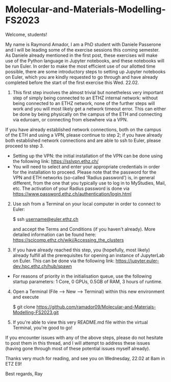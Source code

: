 # Molecular-and-Materials-Modelling-FS2023

Welcome, students!

My name is Raymond Amador, I am a PhD student with Daniele Passerone and I will be leading some of the exercise sessions this coming semester. As Daniele already mentioned in the first post, these exercises will make use of the Python language in Jupyter notebooks, and these notebooks will be run Euler. In order to make the most efficient use of our allotted time possible, there are some introductory steps to setting up Jupyter notebooks on Euler, which you are kindly requested to go through and have already completed before the start of the first exercise this Wed. 22.02.

1. This first step involves the almost trivial but nonetheless very important step of simply being connected to an ETHZ internal network: without being connected to an ETHZ network, none of the further steps will work and you will most likely get a network timeout error. This can either be done by being physically on the campus of the ETH and connecting via eduroam, or connecting from elsewhere via a VPN.

If you have already established network connections, both on the campus of the ETH and using a VPN, please continue to step 2; if you have already both established network connections and are able to ssh to Euler, please proceed to step 3.

  - Setting up the VPN: the initial installation of the VPN can be done using the following link: https://sslvpn.ethz.ch/
  - You will need to select and enter your appropriate credentials in order for the installation to proceed. Please note that the password for the VPN and ETH networks (so-called 'Radius password') is, in general different, from the one that you typically use to log in to MyStudies, Mail, etc. The activation of your Radius password is done via https://www.password.ethz.ch/authentication/login.html

2. Use ssh from a Terminal on your local computer in order to connect to Euler:

    $ ssh username@euler.ethz.ch
   
   and accept the Terms and Conditions (if you haven't already). More detailed information can be found here: https://scicomp.ethz.ch/wiki/Accessing_the_clusters

3. If you have already reached this step, you (hopefully, most likely) already fulfill all the prerequisites for opening an instance of JupyterLab on Euler. This can be done via the following link: https://jupyter.euler-dev.hpc.ethz.ch/hub/spawn

  - For reasons of priority in the initialisation queue, use the following startup parameters: 1 Core, 0 GPUs, 0.5GB of RAM, 3 hours of runtime.
    
4. Open a Terminal (File --> New --> Terminal) within this new environment and execute

    $ git clone https://github.com/ramador09/Molecular-and-Materials-Modelling-FS2023.git
    
5. If you're able to view this very README.md file within the virtual Terminal, you're good to go!

If you encounter issues with any of the above steps, please do not hesitate to post them in this thread, and I will attempt to address these issues (having gone through most of these potential issues myself already).

Thanks very much for reading, and see you on Wednesday, 22.02 at 8am in ETZ E9!

Best regards,
Ray
